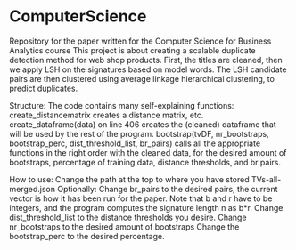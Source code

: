 # ComputerScience
Repository for the paper written for the Computer Science for Business Analytics course
This project is about creating a scalable duplicate detection method for web shop products.
First, the titles are cleaned, then we apply LSH on the signatures based on model words. 
The LSH candidate pairs are then clustered using average linkage hierarchical clustering, to predict duplicates. 

Structure:
The code contains many self-explaining functions: create_distancematrix creates a distance matrix, etc. 
create_dataframe(data) on line 406 creates the (cleaned) dataframe that will be used by the rest of the program. bootstrap(tvDF, nr_bootstraps, bootstrap_perc, dist_threshold_list, br_pairs) calls all the appropriate functions in the right order with the cleaned data, for the desired amount of bootstraps, percentage of training data, distance thresholds, and br pairs.

How to use:
Change the path at the top to where you have stored TVs-all-merged.json
Optionally:
Change br_pairs to the desired pairs, the current vector is how it has been run for the paper. 
Note that b and r have to be integers, and the program computes the signature length n as b*r. 
Change dist_threshold_list to the distance thresholds you desire.
Change nr_bootstraps to the desired amount of bootstraps
Change the bootstrap_perc to the desired percentage.
